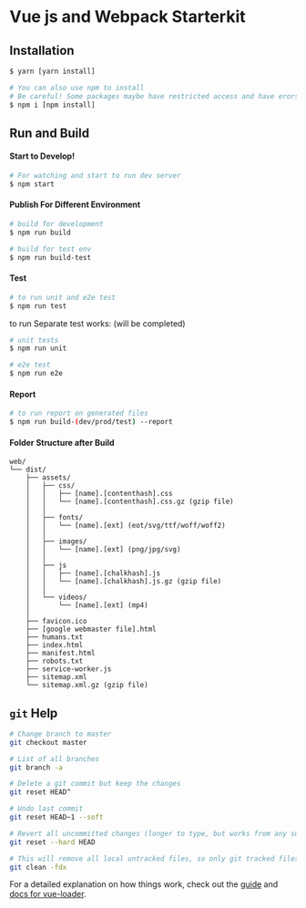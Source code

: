 # Vue js and Webpack Starterkit

## Installation
```bash
$ yarn [yarn install]

# You can also use npm to install
# Be careful! Some packages maybe have restricted access and have erors on installing 
$ npm i [npm install]
``` 

## Run and Build
#### Start to Develop!
```bash
# For watching and start to run dev server
$ npm start
```

#### Publish For Different Environment
```bash
# build for development
$ npm run build
```
```bash
# build for test env
$ npm run build-test
```

#### Test
```bash
# to run unit and e2e test
$ npm run test
```

to run Separate test works: (will be completed)
```bash
# unit tests
$ npm run unit

# e2e test
$ npm run e2e
```

#### Report
```bash
# to run report on generated files
$ npm run build-(dev/prod/test) --report
```

#### Folder Structure after Build
```
web/
└── dist/
    ├── assets/
    │   ├── css/
    │   │   ├── [name].[contenthash].css
    │   │   └── [name].[contenthash].css.gz (gzip file)
    │   │
    │   ├── fonts/
    │   │   └── [name].[ext] (eot/svg/ttf/woff/woff2)
    │   │
    │   ├── images/
    │   │   └── [name].[ext] (png/jpg/svg)
    │   │
    │   ├── js
    │   │   ├── [name].[chalkhash].js
    │   │   └── [name].[chalkhash].js.gz (gzip file)
    │   │
    │   └── videos/
    │       └── [name].[ext] (mp4)
    │
    ├── favicon.ico
    ├── [google webmaster file].html
    ├── humans.txt
    ├── index.html
    ├── manifest.html
    ├── robots.txt
    ├── service-worker.js
    ├── sitemap.xml
    └── sitemap.xml.gz (gzip file)
```

## `git` Help
```bash
# Change branch to master
git checkout master

# List of all branches
git branch -a

# Delete a git commit but keep the changes
git reset HEAD^

# Undo last commit
git reset HEAD~1 --soft

# Revert all uncommitted changes (longer to type, but works from any subdirectory)
git reset --hard HEAD

# This will remove all local untracked files, so only git tracked files remain
git clean -fdx
```

For a detailed explanation on how things work, check out the [guide](http://vuejs-templates.github.io/webpack/) and [docs for vue-loader](http://vuejs.github.io/vue-loader).
